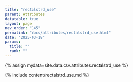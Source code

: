 ```yaml
---
title: "rectalstrd_use"
parent: Attributes
datatable: true
layout: page
nav_order: "145"
permalink: "docs/attributes/rectalstrd_use.html"
date: "2025-03-18"
params:
  title: ""
  rank: ""
---
```

{% assign mydata=site.data.csv.attributes.rectalstrd_use %} 

{% include content/rectalstrd_use.md %}
